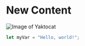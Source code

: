 # New Content

![Image of Yaktocat](https://octodex.github.com/images/yaktocat.png)

``` javascript
let myVar = "Hello, world!";
```
